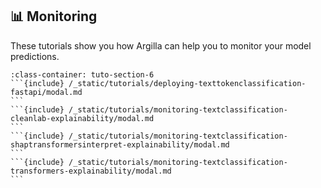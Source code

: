 ## 📊 Monitoring

These tutorials show you how Argilla can help you to monitor your model predictions.

````{grid} 1 1 2 2
:class-container: tuto-section-6
```{include} /_static/tutorials/deploying-texttokenclassification-fastapi/modal.md
```
```{include} /_static/tutorials/monitoring-textclassification-cleanlab-explainability/modal.md
```
```{include} /_static/tutorials/monitoring-textclassification-shaptransformersinterpret-explainability/modal.md
```
```{include} /_static/tutorials/monitoring-textclassification-transformers-explainability/modal.md
```
````